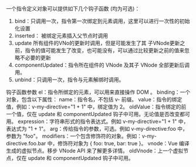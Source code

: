 一个指令定义对象可以提供如下几个钩子函数 (均为可选)：
1. bind：只调用一次，指令第一次绑定到元素调用，这里可以进行一次性的初始化设置
2. inserted： 被绑定元素插入父节点时调用
3. update 所有组件的VNo的更新时调用，但是可能发生了其 子VNode更新之前，指令的值可能发生了改变，也可能没有，可以通过比较更新之前的值来忽略不必要的更新
4. componentUpdated：指令所在组件的 VNode 及其子 VNode 全部更新后调用。
5. unbind：只调用一次，指令与元素解绑时调用。

钩子函数参数
el：指令所绑定的元素，可以用来直接操作 DOM 。
binding：一个对象，包含以下属性：
    name：指令名，不包括 v- 前缀。
    value：指令的绑定值，例如：v-my-directive="1 + 1" 中，绑定值为 2。
    oldValue：指令绑定的前一个值，仅在 update 和 componentUpdated 钩子中可用。无论值是否改变都可用。
    expression：字符串形式的指令表达式。例如 v-my-directive="1 + 1" 中，表达式为 "1 + 1"。
    arg：传给指令的参数，可选。例如 v-my-directive:foo 中，参数为 "foo"。
    modifiers：一个包含修饰符的对象。例如：v-my-directive.foo.bar 中，修饰符对象为 { foo: true, bar: true }。
vnode：Vue 编译生成的虚拟节点。移步 VNode API 来了解更多详情。
oldVnode：上一个虚拟节点，仅在 update 和 componentUpdated 钩子中可用。
